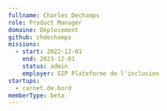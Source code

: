 ```yaml
---
fullname: Charles Dechamps
role: Product Manager
domaine: Déploiement
github: chdechamps
missions:
  - start: 2022-12-01
    end: 2023-12-01
    status: admin
    employer: GIP Plateforme de l'inclusion
startups:
  - carnet.de.bord
memberType: beta
---
```



